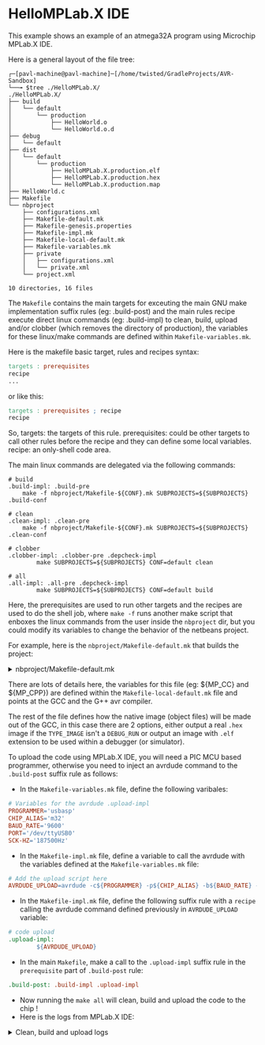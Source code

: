# HelloMPLab.X IDE

This example shows an example of an atmega32A program using Microchip MPLab.X IDE.

Here is a general layout of the file tree:
```shell
┌─[pavl-machine@pavl-machine]─[/home/twisted/GradleProjects/AVR-Sandbox]
└──╼ $tree ./HelloMPLab.X/
./HelloMPLab.X/
├── build
│   └── default
│       └── production
│           ├── HelloWorld.o
│           └── HelloWorld.o.d
├── debug
│   └── default
├── dist
│   └── default
│       └── production
│           ├── HelloMPLab.X.production.elf
│           ├── HelloMPLab.X.production.hex
│           └── HelloMPLab.X.production.map
├── HelloWorld.c
├── Makefile
└── nbproject
    ├── configurations.xml
    ├── Makefile-default.mk
    ├── Makefile-genesis.properties
    ├── Makefile-impl.mk
    ├── Makefile-local-default.mk
    ├── Makefile-variables.mk
    ├── private
    │   ├── configurations.xml
    │   └── private.xml
    └── project.xml

10 directories, 16 files

```
The `Makefile` contains the main targets for exceuting the main GNU make implementation suffix rules (eg: .build-post) and the main rules recipe execute direct linux commands (eg: .build-impl) to clean, build, upload and/or clobber (which removes the directory of production), the variables for these linux/make commands are defined within `Makefile-variables.mk`.

Here is the makefile basic target, rules and recipes syntax:
```makefile
targets : prerequisites
recipe
...
```
or like this:
```makefile
targets : prerequisites ; recipe
recipe
```
So, 
targets: the targets of this rule.
prerequisites: could be other targets to call other rules before the recipe and they can define some local variables.
recipe: an only-shell code area.

The main linux commands are delegated via the following commands:
```make
# build
.build-impl: .build-pre
	make -f nbproject/Makefile-${CONF}.mk SUBPROJECTS=${SUBPROJECTS} .build-conf

# clean
.clean-impl: .clean-pre
	make -f nbproject/Makefile-${CONF}.mk SUBPROJECTS=${SUBPROJECTS} .clean-conf

# clobber
.clobber-impl: .clobber-pre .depcheck-impl
	    make SUBPROJECTS=${SUBPROJECTS} CONF=default clean

# all
.all-impl: .all-pre .depcheck-impl
	    make SUBPROJECTS=${SUBPROJECTS} CONF=default build
```
Here, the prerequisites are used to run other targets and the recipes are used to do the shell job, where `make -f` runs another make script that enboxes the linux commands from the user inside the `nbproject` dir, but you could modify its variables to change the behavior of the netbeans project.

For example, here is the `nbproject/Makefile-default.mk` that builds the project:

<details>
<summary>nbproject/Makefile-default.mk</summary>
<br>

```makefile
#
# Generated Makefile - do not edit!
#
# Edit the Makefile in the project folder instead (../Makefile). Each target
# has a -pre and a -post target defined where you can add customized code.
#
# This makefile implements configuration specific macros and targets.


# Include project Makefile
ifeq "${IGNORE_LOCAL}" "TRUE"
# do not include local makefile. User is passing all local related variables already
else
include Makefile
# Include makefile containing local settings
ifeq "$(wildcard nbproject/Makefile-local-default.mk)" "nbproject/Makefile-local-default.mk"
include nbproject/Makefile-local-default.mk
endif
endif

# Environment
MKDIR=mkdir -p
RM=rm -f 
MV=mv 
CP=cp 

# Macros
CND_CONF=default
ifeq ($(TYPE_IMAGE), DEBUG_RUN)
IMAGE_TYPE=debug
OUTPUT_SUFFIX=elf
DEBUGGABLE_SUFFIX=elf
FINAL_IMAGE=${DISTDIR}/HelloMPLab.X.${IMAGE_TYPE}.${OUTPUT_SUFFIX}
else
IMAGE_TYPE=production
OUTPUT_SUFFIX=hex
DEBUGGABLE_SUFFIX=elf
FINAL_IMAGE=${DISTDIR}/HelloMPLab.X.${IMAGE_TYPE}.${OUTPUT_SUFFIX}
endif

ifeq ($(COMPARE_BUILD), true)
COMPARISON_BUILD=
else
COMPARISON_BUILD=
endif

ifdef SUB_IMAGE_ADDRESS

else
SUB_IMAGE_ADDRESS_COMMAND=
endif

# Object Directory
OBJECTDIR=build/${CND_CONF}/${IMAGE_TYPE}

# Distribution Directory
DISTDIR=dist/${CND_CONF}/${IMAGE_TYPE}

# Source Files Quoted if spaced
SOURCEFILES_QUOTED_IF_SPACED=HelloWorld.c

# Object Files Quoted if spaced
OBJECTFILES_QUOTED_IF_SPACED=${OBJECTDIR}/HelloWorld.o
POSSIBLE_DEPFILES=${OBJECTDIR}/HelloWorld.o.d

# Object Files
OBJECTFILES=${OBJECTDIR}/HelloWorld.o

# Source Files
SOURCEFILES=HelloWorld.c

# Pack Options 
PACK_COMPILER_OPTIONS=-I "${DFP_DIR}/include"
PACK_COMMON_OPTIONS=-B "${DFP_DIR}/gcc/dev/atmega32"



CFLAGS=
ASFLAGS=
LDLIBSOPTIONS=

############# Tool locations ##########################################
# If you copy a project from one host to another, the path where the  #
# compiler is installed may be different.                             #
# If you open this project with MPLAB X in the new host, this         #
# makefile will be regenerated and the paths will be corrected.       #
#######################################################################
# fixDeps replaces a bunch of sed/cat/printf statements that slow down the build
FIXDEPS=fixDeps

.build-conf:  ${BUILD_SUBPROJECTS}
ifneq ($(INFORMATION_MESSAGE), )
	@echo $(INFORMATION_MESSAGE)
endif
	${MAKE}  -f nbproject/Makefile-default.mk ${DISTDIR}/HelloMPLab.X.${IMAGE_TYPE}.${OUTPUT_SUFFIX}

MP_PROCESSOR_OPTION=ATmega32
# ------------------------------------------------------------------------------------
# Rules for buildStep: assemble
ifeq ($(TYPE_IMAGE), DEBUG_RUN)
else
endif

# ------------------------------------------------------------------------------------
# Rules for buildStep: assembleWithPreprocess
ifeq ($(TYPE_IMAGE), DEBUG_RUN)
else
endif

# ------------------------------------------------------------------------------------
# Rules for buildStep: compile
ifeq ($(TYPE_IMAGE), DEBUG_RUN)
${OBJECTDIR}/HelloWorld.o: HelloWorld.c  .generated_files/flags/default/6a51431beb392e907f6b3ccd1f3622fa2e4d3cce .generated_files/flags/default/a9edf5460440a7b1aab639ef0e55e0f479cf2a8b
	@${MKDIR} "${OBJECTDIR}" 
	@${RM} ${OBJECTDIR}/HelloWorld.o.d 
	@${RM} ${OBJECTDIR}/HelloWorld.o 
	 ${MP_CC}  $(MP_EXTRA_CC_PRE) -mmcu=atmega32 ${PACK_COMPILER_OPTIONS} ${PACK_COMMON_OPTIONS} -g -DDEBUG -D__MPLAB_DEBUGGER_SIMULATOR=1 -gdwarf-2  -x c -c -D__$(MP_PROCESSOR_OPTION)__  -funsigned-char -funsigned-bitfields -O1 -ffunction-sections -fdata-sections -fpack-struct -fshort-enums -Wall -MD -MP -MF "${OBJECTDIR}/HelloWorld.o.d" -MT "${OBJECTDIR}/HelloWorld.o.d" -MT ${OBJECTDIR}/HelloWorld.o  -o ${OBJECTDIR}/HelloWorld.o HelloWorld.c  -DXPRJ_default=$(CND_CONF)  $(COMPARISON_BUILD) 
	
else
${OBJECTDIR}/HelloWorld.o: HelloWorld.c  .generated_files/flags/default/14c3d94448c6be114e535380d72a58a479d6346a .generated_files/flags/default/a9edf5460440a7b1aab639ef0e55e0f479cf2a8b
	@${MKDIR} "${OBJECTDIR}" 
	@${RM} ${OBJECTDIR}/HelloWorld.o.d 
	@${RM} ${OBJECTDIR}/HelloWorld.o 
	 ${MP_CC}  $(MP_EXTRA_CC_PRE) -mmcu=atmega32 ${PACK_COMPILER_OPTIONS} ${PACK_COMMON_OPTIONS}  -x c -c -D__$(MP_PROCESSOR_OPTION)__  -funsigned-char -funsigned-bitfields -O1 -ffunction-sections -fdata-sections -fpack-struct -fshort-enums -Wall -MD -MP -MF "${OBJECTDIR}/HelloWorld.o.d" -MT "${OBJECTDIR}/HelloWorld.o.d" -MT ${OBJECTDIR}/HelloWorld.o  -o ${OBJECTDIR}/HelloWorld.o HelloWorld.c  -DXPRJ_default=$(CND_CONF)  $(COMPARISON_BUILD) 
	
endif

# ------------------------------------------------------------------------------------
# Rules for buildStep: compileCPP
ifeq ($(TYPE_IMAGE), DEBUG_RUN)
else
endif

# ------------------------------------------------------------------------------------
# Rules for buildStep: link
ifeq ($(TYPE_IMAGE), DEBUG_RUN)
${DISTDIR}/HelloMPLab.X.${IMAGE_TYPE}.${OUTPUT_SUFFIX}: ${OBJECTFILES}  nbproject/Makefile-${CND_CONF}.mk    
	@${MKDIR} ${DISTDIR} 
	${MP_CC} $(MP_EXTRA_LD_PRE) -mmcu=atmega32 ${PACK_COMMON_OPTIONS}  -D__MPLAB_DEBUGGER_SIMULATOR=1 -gdwarf-2 -D__$(MP_PROCESSOR_OPTION)__  -Wl,-Map="${DISTDIR}/HelloMPLab.X.${IMAGE_TYPE}.map"    -o ${DISTDIR}/HelloMPLab.X.${IMAGE_TYPE}.${OUTPUT_SUFFIX} ${OBJECTFILES_QUOTED_IF_SPACED}      -DXPRJ_default=$(CND_CONF)  $(COMPARISON_BUILD)  -Wl,--defsym=__MPLAB_BUILD=1$(MP_EXTRA_LD_POST)$(MP_LINKER_FILE_OPTION),--defsym=__MPLAB_DEBUG=1,--defsym=__DEBUG=1,--defsym=__MPLAB_DEBUGGER_SIMULATOR=1 -Wl,--gc-sections -Wl,--start-group  -Wl,-lm -Wl,--end-group 

else
${DISTDIR}/HelloMPLab.X.${IMAGE_TYPE}.${OUTPUT_SUFFIX}: ${OBJECTFILES}  nbproject/Makefile-${CND_CONF}.mk   
	@${MKDIR} ${DISTDIR} 
	${MP_CC} $(MP_EXTRA_LD_PRE) -mmcu=atmega32 ${PACK_COMMON_OPTIONS}  -D__$(MP_PROCESSOR_OPTION)__  -Wl,-Map="${DISTDIR}/HelloMPLab.X.${IMAGE_TYPE}.map"    -o ${DISTDIR}/HelloMPLab.X.${IMAGE_TYPE}.${DEBUGGABLE_SUFFIX} ${OBJECTFILES_QUOTED_IF_SPACED}      -DXPRJ_default=$(CND_CONF)  $(COMPARISON_BUILD)  -Wl,--defsym=__MPLAB_BUILD=1$(MP_EXTRA_LD_POST)$(MP_LINKER_FILE_OPTION) -Wl,--gc-sections -Wl,--start-group  -Wl,-lm -Wl,--end-group 
	${MP_CC_DIR}/avr-objcopy -O ihex "${DISTDIR}/HelloMPLab.X.${IMAGE_TYPE}.${DEBUGGABLE_SUFFIX}" "${DISTDIR}/HelloMPLab.X.${IMAGE_TYPE}.hex"

endif


# Subprojects
.build-subprojects:


# Subprojects
.clean-subprojects:

# Clean Targets
.clean-conf: ${CLEAN_SUBPROJECTS}
	${RM} -r ${OBJECTDIR}
	${RM} -r ${DISTDIR}

# Enable dependency checking
.dep.inc: .depcheck-impl

DEPFILES=$(shell "${PATH_TO_IDE_BIN}"mplabwildcard ${POSSIBLE_DEPFILES})
ifneq (${DEPFILES},)
include ${DEPFILES}
endif
```

</details>

There are lots of details here, the variables for this file (eg: ${MP_CC} and ${MP_CPP}) are defined within the `Makefile-local-default.mk` file and points at the GCC and the G++ avr compiler.

The rest of the file defines how the native image (object files) will be made out of the GCC, in this case there are 2 options, either output a real `.hex` image if the `TYPE_IMAGE` isn't a `DEBUG_RUN` or output an image with `.elf` extension to be used within a debugger (or simulator).

To upload the code using MPLab.X IDE, you will need a PIC MCU based programmer, otherwise you need to inject an avrdude command to the `.build-post` suffix rule as follows:

- In the `Makefile-variables.mk` file, define the following varibales:
```makefile
# Variables for the avrdude .upload-impl
PROGRAMMER='usbasp'
CHIP_ALIAS='m32'
BAUD_RATE='9600'
PORT='/dev/ttyUSB0'
SCK-HZ='187500Hz'
```
- In the `Makefile-impl.mk` file, define a variable to call the avrdude with the variables defined at the `Makefile-variables.mk` file: 
```makefile
# Add the upload script here
AVRDUDE_UPLOAD=avrdude -c${PROGRAMMER} -p${CHIP_ALIAS} -b${BAUD_RATE} -P${PORT} -B${SCK-HZ} -U flash:w:${CND_BASEDIR}'/'${CND_ARTIFACT_PATH_default}
```
- In the `Makefile-impl.mk` file, define the following suffix rule with a `recipe` calling the avrdude command defined previously in `AVRDUDE_UPLOAD` variable:
```makefile
# code upload
.upload-impl:
        ${AVRDUDE_UPLOAD}
```
- In the main `Makefile`, make a call to the `.upload-impl` suffix rule in the `prerequisite` part of `.build-post` rule:
```makefile
.build-post: .build-impl .upload-impl
```
- Now running the `make all` will clean, build and upload the code to the chip !
- Here is the logs from MPLab.X IDE:
<details>
<summary>Clean, build and upload logs</summary>
<br>

```bash
CLEAN SUCCESSFUL (total time: 53ms)
make -f nbproject/Makefile-default.mk SUBPROJECTS= .build-conf
avrdude -c'usbasp' -p'm32' -b'9600' -P'/dev/ttyUSB0' -B'187500Hz' -U flash:w:`pwd`'/'dist/default/production/HelloMPLab.X.production.hex
make[1]: warning: jobserver unavailable: using -j1.  Add '+' to parent make rule.
make[1]: Entering directory '/home/twisted/GradleProjects/AVR-Sandbox/HelloMPLab.X'
make  -f nbproject/Makefile-default.mk dist/default/production/HelloMPLab.X.production.hex
make[2]: Entering directory '/home/twisted/GradleProjects/AVR-Sandbox/HelloMPLab.X'
"/home/twisted/GradleProjects/AVR-Sandbox/avr8-gnu-toolchain/avr8-gnu-toolchain-linux_x86_64/bin/avr-gcc"   -mmcu=atmega32 -I "/opt/microchip/mplabx/v6.00/packs/Microchip/ATmega_DFP/2.4.131/include" -B "/opt/microchip/mplabx/v6.00/packs/Microchip/ATmega_DFP/2.4.131/gcc/dev/atmega32"  -x c -c -D__ATmega32__  -funsigned-char -funsigned-bitfields -O1 -ffunction-sections -fdata-sections -fpack-struct -fshort-enums -Wall -MD -MP -MF "build/default/production/HelloWorld.o.d" -MT "build/default/production/HelloWorld.o.d" -MT build/default/production/HelloWorld.o  -o build/default/production/HelloWorld.o HelloWorld.c  -DXPRJ_default=default   
"/home/twisted/GradleProjects/AVR-Sandbox/avr8-gnu-toolchain/avr8-gnu-toolchain-linux_x86_64/bin/avr-gcc"  -mmcu=atmega32 -B "/opt/microchip/mplabx/v6.00/packs/Microchip/ATmega_DFP/2.4.131/gcc/dev/atmega32"  -D__ATmega32__  -Wl,-Map="dist/default/production/HelloMPLab.X.production.map"    -o dist/default/production/HelloMPLab.X.production.elf build/default/production/HelloWorld.o      -DXPRJ_default=default    -Wl,--defsym=__MPLAB_BUILD=1 -Wl,--gc-sections -Wl,--start-group  -Wl,-lm -Wl,--end-group 
"/home/twisted/GradleProjects/AVR-Sandbox/avr8-gnu-toolchain/avr8-gnu-toolchain-linux_x86_64/bin"/avr-objcopy -O ihex "dist/default/production/HelloMPLab.X.production.elf" "dist/default/production/HelloMPLab.X.production.hex"
make[2]: Leaving directory '/home/twisted/GradleProjects/AVR-Sandbox/HelloMPLab.X'
make[1]: Leaving directory '/home/twisted/GradleProjects/AVR-Sandbox/HelloMPLab.X'

avrdude: set SCK frequency to 187500 Hz
avrdude: AVR device initialized and ready to accept instructions

Reading | ################################################## | 100% 0.00s

avrdude: Device signature = 0x1e9502 (probably m32)
avrdude: NOTE: "flash" memory has been specified, an erase cycle will be performed
         To disable this feature, specify the -D option.
avrdude: erasing chip
avrdude: set SCK frequency to 187500 Hz
avrdude: reading input file "/home/twisted/GradleProjects/AVR-Sandbox/HelloMPLab.X/dist/default/production/HelloMPLab.X.production.hex"
avrdude: input file /home/twisted/GradleProjects/AVR-Sandbox/HelloMPLab.X/dist/default/production/HelloMPLab.X.production.hex auto detected as Intel Hex
avrdude: writing flash (118 bytes):

Writing | ################################################## | 100% 0.07s

avrdude: 118 bytes of flash written
avrdude: verifying flash memory against /home/twisted/GradleProjects/AVR-Sandbox/HelloMPLab.X/dist/default/production/HelloMPLab.X.production.hex:
avrdude: load data flash data from input file /home/twisted/GradleProjects/AVR-Sandbox/HelloMPLab.X/dist/default/production/HelloMPLab.X.production.hex:
avrdude: input file /home/twisted/GradleProjects/AVR-Sandbox/HelloMPLab.X/dist/default/production/HelloMPLab.X.production.hex auto detected as Intel Hex
avrdude: input file /home/twisted/GradleProjects/AVR-Sandbox/HelloMPLab.X/dist/default/production/HelloMPLab.X.production.hex contains 118 bytes
avrdude: reading on-chip flash data:

Reading | ################################################## | 100% 0.04s

avrdude: verifying ...
avrdude: 118 bytes of flash verified

avrdude done.  Thank you.


BUILD SUCCESSFUL (total time: 811ms)
Loading code from /home/twisted/GradleProjects/AVR-Sandbox/HelloMPLab.X/dist/default/production/HelloMPLab.X.production.hex...
Program loaded with pack,ATmega_DFP,2.4.131,Microchip
Loading completed
```

</details>
